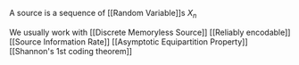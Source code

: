 A source is a sequence of [[Random Variable]]s $X_{n}$

We usually work with [[Discrete Memoryless Source]]
[[Reliably encodable]]
[[Source Information Rate]]
[[Asymptotic Equipartition Property]]
[[Shannon's 1st coding theorem]]